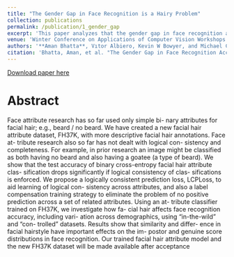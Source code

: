 ```yaml
---
title: "The Gender Gap in Face Recognition is a Hairy Problem"
collection: publications
permalink: /publication/1_gender_gap
excerpt: 'This paper analyzes that the gender gap in face recognition accuracy is mostly due varying dimensions of hairstyles that exists for men and is absent for female'
venue: 'Winter Conference on Applications of Computer Vision Workshops'
authors: '**Aman Bhatta**, Vıtor Albiero, Kevin W Bowyer, and Michael C King. “The Gender Gap in Face Recognition Accuracy Is a Hairy Problem”. In: Winter Conference on Applications of Computer Vision(WACV) Workshops. 2022.'
citation: 'Bhatta, Aman, et al. "The Gender Gap in Face Recognition Accuracy Is a Hairy Problem." arXiv preprint arXiv:2206.04867 (2022).'
---
```


[Download paper here]()

# Abstract

Face attribute research has so far used only simple bi-
nary attributes for facial hair; e.g., beard / no beard. We
have created a new facial hair attribute dataset, FH37K,
with more descriptive facial hair annotations. Face at-
tribute research also so far has not dealt with logical con-
sistency and completeness. For example, in prior research
an image might be classified as both having no beard and
also having a goatee (a type of beard). We show that the test
accuracy of binary cross-entropy facial hair attribute clas-
sification drops significantly if logical consistency of clas-
sifications is enforced. We propose a logically consistent
prediction loss, LCPLoss, to aid learning of logical con-
sistency across attributes, and also a label compensation
training strategy to eliminate the problem of no positive
prediction across a set of related attributes. Using an at-
tribute classifier trained on FH37K, we investigate how fa-
cial hair affects face recognition accuracy, including vari-
ation across demographics, using “in-the-wild” and “con-
trolled” datasets. Results show that similarity and differ-
ence in facial hairstyle have important effects on the im-
postor and genuine score distributions in face recognition.
Our trained facial hair attribute model and the new FH37K
dataset will be made available after acceptance
